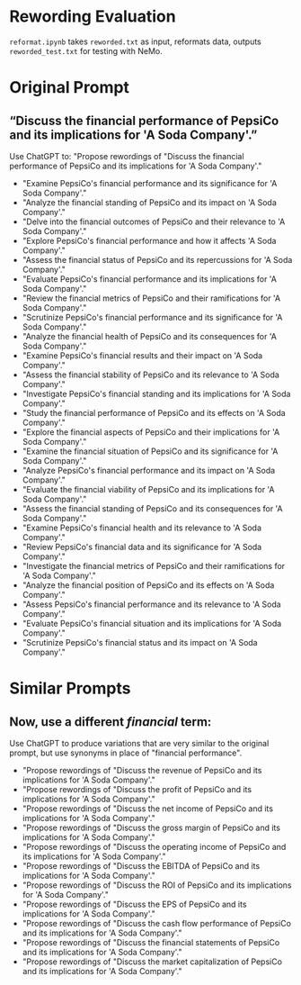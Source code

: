 # Rewording Evaluation

`reformat.ipynb` takes `reworded.txt` as input, reformats data, outputs `reworded_test.txt` for testing with NeMo.

# Original Prompt
## “Discuss the financial performance of PepsiCo and its implications for 'A Soda Company'.”

Use ChatGPT to: "Propose rewordings of "Discuss the financial performance of PepsiCo and its implications for 'A Soda Company'."

- "Examine PepsiCo's financial performance and its significance for 'A Soda Company'."
- "Analyze the financial standing of PepsiCo and its impact on 'A Soda Company'."
- "Delve into the financial outcomes of PepsiCo and their relevance to 'A Soda Company'."
- "Explore PepsiCo's financial performance and how it affects 'A Soda Company'."
- "Assess the financial status of PepsiCo and its repercussions for 'A Soda Company'."
- "Evaluate PepsiCo's financial performance and its implications for 'A Soda Company'."
- "Review the financial metrics of PepsiCo and their ramifications for 'A Soda Company'."
- "Scrutinize PepsiCo's financial performance and its significance for 'A Soda Company'."
- "Analyze the financial health of PepsiCo and its consequences for 'A Soda Company'."
- "Examine PepsiCo's financial results and their impact on 'A Soda Company'."
- "Assess the financial stability of PepsiCo and its relevance to 'A Soda Company'."
- "Investigate PepsiCo's financial standing and its implications for 'A Soda Company'."
- "Study the financial performance of PepsiCo and its effects on 'A Soda Company'."
- "Explore the financial aspects of PepsiCo and their implications for 'A Soda Company'."
- "Examine the financial situation of PepsiCo and its significance for 'A Soda Company'."
- "Analyze PepsiCo's financial performance and its impact on 'A Soda Company'."
- "Evaluate the financial viability of PepsiCo and its implications for 'A Soda Company'."
- "Assess the financial standing of PepsiCo and its consequences for 'A Soda Company'."
- "Examine PepsiCo's financial health and its relevance to 'A Soda Company'."
- "Review PepsiCo's financial data and its significance for 'A Soda Company'."
- "Investigate the financial metrics of PepsiCo and their ramifications for 'A Soda Company'."
- "Analyze the financial position of PepsiCo and its effects on 'A Soda Company'."
- "Assess PepsiCo's financial performance and its relevance to 'A Soda Company'."
- "Evaluate PepsiCo's financial situation and its implications for 'A Soda Company'."
- "Scrutinize PepsiCo's financial status and its impact on 'A Soda Company'."

# Similar Prompts
## Now, use a different *financial* term:

Use ChatGPT to produce variations that are very similar to the original prompt, but use synonyms in place of "financial performance".

- "Propose rewordings of "Discuss the revenue of PepsiCo and its implications for 'A Soda Company'."
- "Propose rewordings of "Discuss the profit of PepsiCo and its implications for 'A Soda Company'."
- "Propose rewordings of "Discuss the net income of PepsiCo and its implications for 'A Soda Company'."
- "Propose rewordings of "Discuss the gross margin of PepsiCo and its implications for 'A Soda Company'."
- "Propose rewordings of "Discuss the operating income of PepsiCo and its implications for 'A Soda Company'."
- "Propose rewordings of "Discuss the EBITDA of PepsiCo and its implications for 'A Soda Company'."
- "Propose rewordings of "Discuss the ROI of PepsiCo and its implications for 'A Soda Company'."
- "Propose rewordings of "Discuss the EPS of PepsiCo and its implications for 'A Soda Company'."
- "Propose rewordings of "Discuss the cash flow performance of PepsiCo and its implications for 'A Soda Company'."
- "Propose rewordings of "Discuss the financial statements of PepsiCo and its implications for 'A Soda Company'."
- "Propose rewordings of "Discuss the market capitalization of PepsiCo and its implications for 'A Soda Company'."